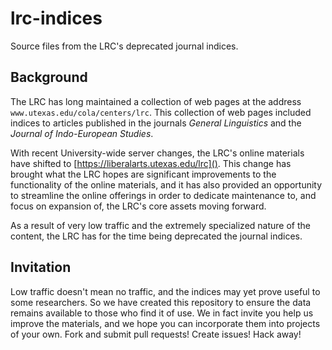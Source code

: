 # lrc-indices
Source files from the LRC's deprecated journal indices.

## Background

The LRC has long maintained a collection of web pages at the address `www.utexas.edu/cola/centers/lrc`.  This collection of web pages included indices to articles published in the journals *General Linguistics* and the *Journal of Indo-European Studies*.

With recent University-wide server changes, the LRC's online materials have shifted to [https://liberalarts.utexas.edu/lrc]().  This change has brought what the LRC hopes are significant improvements to the functionality of the online materials, and it has also provided an opportunity to streamline the online offerings in order to dedicate maintenance to, and focus on expansion of, the LRC's core assets moving forward.

As a result of very low traffic and the extremely specialized nature of the content, the LRC has for the time being deprecated the journal indices.

## Invitation

Low traffic doesn't mean no traffic, and the indices may yet prove useful to some researchers.  So we have created this repository to ensure the data remains available to those who find it of use.  We in fact invite you help us improve the materials, and we hope you can incorporate them into projects of your own.  Fork and submit pull requests!  Create issues!  Hack away!
